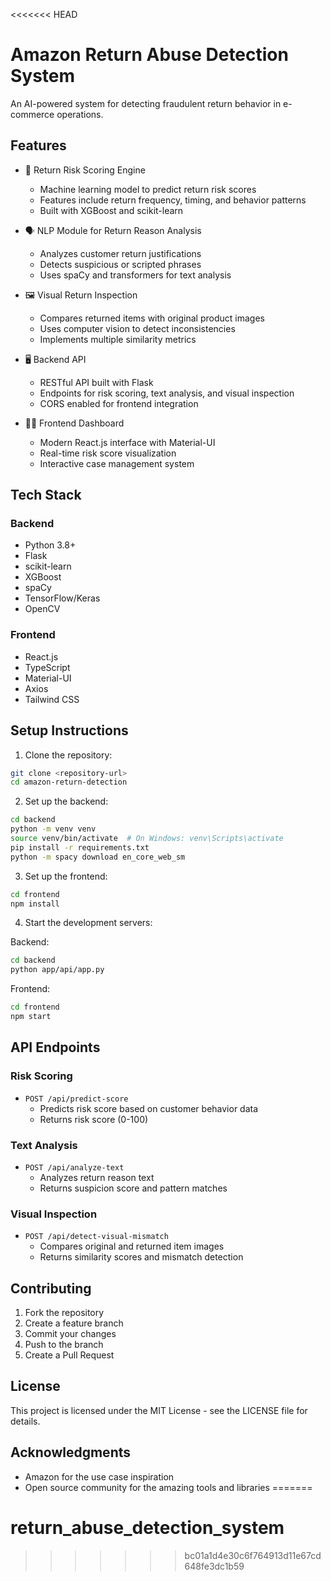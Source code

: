 <<<<<<< HEAD
# Amazon Return Abuse Detection System

An AI-powered system for detecting fraudulent return behavior in e-commerce operations.

## Features

- 🧠 Return Risk Scoring Engine

  - Machine learning model to predict return risk scores
  - Features include return frequency, timing, and behavior patterns
  - Built with XGBoost and scikit-learn

- 🗣️ NLP Module for Return Reason Analysis

  - Analyzes customer return justifications
  - Detects suspicious or scripted phrases
  - Uses spaCy and transformers for text analysis

- 🖼️ Visual Return Inspection

  - Compares returned items with original product images
  - Uses computer vision to detect inconsistencies
  - Implements multiple similarity metrics

- 🖥️ Backend API

  - RESTful API built with Flask
  - Endpoints for risk scoring, text analysis, and visual inspection
  - CORS enabled for frontend integration

- 🧑‍💻 Frontend Dashboard
  - Modern React.js interface with Material-UI
  - Real-time risk score visualization
  - Interactive case management system

## Tech Stack

### Backend

- Python 3.8+
- Flask
- scikit-learn
- XGBoost
- spaCy
- TensorFlow/Keras
- OpenCV

### Frontend

- React.js
- TypeScript
- Material-UI
- Axios
- Tailwind CSS

## Setup Instructions

1. Clone the repository:

```bash
git clone <repository-url>
cd amazon-return-detection
```

2. Set up the backend:

```bash
cd backend
python -m venv venv
source venv/bin/activate  # On Windows: venv\Scripts\activate
pip install -r requirements.txt
python -m spacy download en_core_web_sm
```

3. Set up the frontend:

```bash
cd frontend
npm install
```

4. Start the development servers:

Backend:

```bash
cd backend
python app/api/app.py
```

Frontend:

```bash
cd frontend
npm start
```

## API Endpoints

### Risk Scoring

- `POST /api/predict-score`
  - Predicts risk score based on customer behavior data
  - Returns risk score (0-100)

### Text Analysis

- `POST /api/analyze-text`
  - Analyzes return reason text
  - Returns suspicion score and pattern matches

### Visual Inspection

- `POST /api/detect-visual-mismatch`
  - Compares original and returned item images
  - Returns similarity scores and mismatch detection

## Contributing

1. Fork the repository
2. Create a feature branch
3. Commit your changes
4. Push to the branch
5. Create a Pull Request

## License

This project is licensed under the MIT License - see the LICENSE file for details.

## Acknowledgments

- Amazon for the use case inspiration
- Open source community for the amazing tools and libraries
=======
# return_abuse_detection_system
>>>>>>> bc01a1d4e30c6f764913d11e67cd648fe3dc1b59
